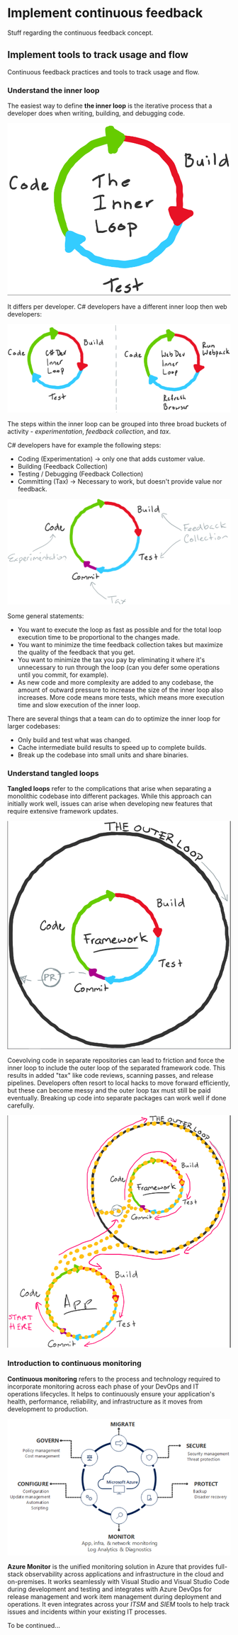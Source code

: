 # Implement continuous feedback

Stuff regarding the continuous feedback concept.

## Implement tools to track usage and flow

Continuous feedback practices and tools to track usage and flow.

### Understand the inner loop

The easiest way to define **the inner loop** is the iterative process that a developer does when writing, building, and debugging code.

![Cool picture](Pictures/inner-loop-f38b24da.png)

It differs per developer. C# developers have a different inner loop then web developers:

![Cool picture](Pictures/different-inner-loop-5e065ff3.png)

The steps within the inner loop can be grouped into three broad buckets of activity - *experimentation*, *feedback collection*, and *tax*.

C# developers have for example the following steps:

* Coding (Experimentation) -> only one that adds customer value.
* Building (Feedback Collection)
* Testing / Debugging (Feedback Collection)
* Committing (Tax) -> Necessary to work, but doesn't provide value nor feedback.

![Cool picture](Pictures/understand-loop-c756f050.png)

Some general statements:

* You want to execute the loop as fast as possible and for the total loop execution time to be proportional to the changes made.
* You want to minimize the time feedback collection takes but maximize the quality of the feedback that you get.
* You want to minimize the tax you pay by eliminating it where it's unnecessary to run through the loop (can you defer some operations until you commit, for example).
* As new code and more complexity are added to any codebase, the amount of outward pressure to increase the size of the inner loop also increases. More code means more tests, which means more execution time and slow execution of the inner loop.

There are several things that a team can do to optimize the inner loop for larger codebases:

* Only build and test what was changed.
* Cache intermediate build results to speed up to complete builds.
* Break up the codebase into small units and share binaries.

### Understand tangled loops

**Tangled loops** refer to the complications that arise when separating a monolithic codebase into different packages. While this approach can initially work well, issues can arise when developing new features that require extensive framework updates.

![Cool picture](Pictures/outer-loop-09b3065e.png)

Coevolving code in separate repositories can lead to friction and force the inner loop to include the outer loop of the separated framework code. This results in added "tax" like code reviews, scanning passes, and release pipelines. Developers often resort to local hacks to move forward efficiently, but these can become messy and the outer loop tax must still be paid eventually. Breaking up code into separate packages can work well if done carefully.

![Cool picture](Pictures/tangled-loops-02684f79.png)

### Introduction to continuous monitoring

**Continuous monitoring** refers to the process and technology required to incorporate monitoring across each phase of your DevOps and IT operations lifecycles. It helps to continuously ensure your application's health, performance, reliability, and infrastructure as it moves from development to production.

![Cool picture](Pictures/route-system-feedback-b3040309.png)

**Azure Monitor** is the unified monitoring solution in Azure that provides full-stack observability across applications and infrastructure in the cloud and on-premises. It works seamlessly with Visual Studio and Visual Studio Code during development and testing and integrates with Azure DevOps for release management and work item management during deployment and operations. It even integrates across your *ITSM* and *SIEM* tools to help track issues and incidents within your existing IT processes.

To be continued...
